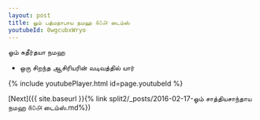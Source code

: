 ```yaml
---
layout: post
title: ஓம் பத்மநாபாய நமஹ ௧௦௮ டைம்ஸ்
youtubeId: 0wgcubxWryo
---
```

 
 
 ஓம் சுதீர்தயா நமஹ  
 
 -  ஒரு சிறந்த ஆசிரியரின் வடிவத்தில் யார் 
 
  
 
  
 
 
 
 
 
 


{% include youtubePlayer.html id=page.youtubeId %}
 
[Next]({{ site.baseurl }}{% link  split2/_posts/2016-02-17-ஓம் சாத்தியசாந்தாய நமஹ ௧௦௮ டைம்ஸ்.md%})
 
